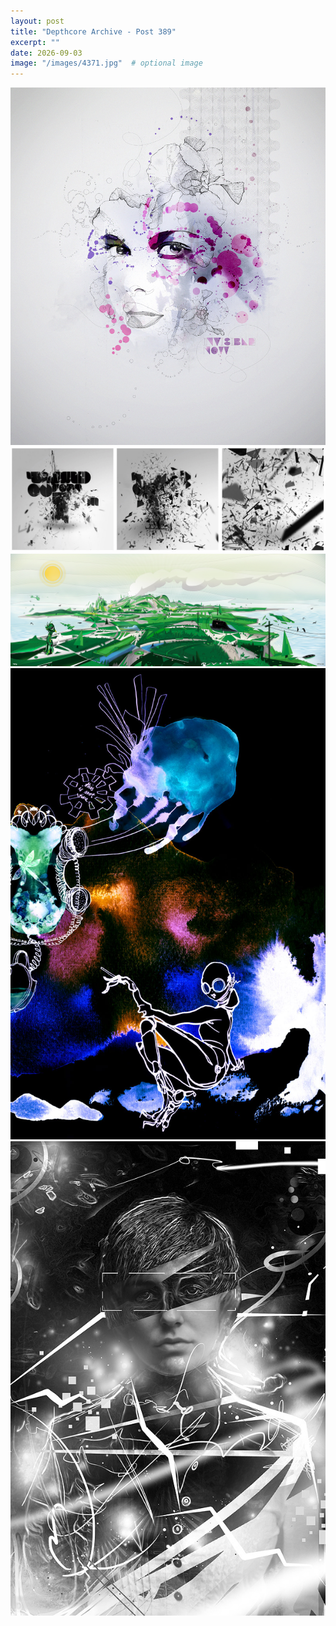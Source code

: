 ```yaml
---
layout: post
title: "Depthcore Archive - Post 389"
excerpt: ""
date: 2026-09-03
image: "/images/4371.jpg"  # optional image
---
```


<img src="/images/4371.jpg">
<img src="/images/4372.jpg" alt="4372.jpg"/>
<img src="/images/4373.jpg" alt="4373.jpg"/>
<img src="/images/4374.jpg" alt="4374.jpg"/>
<img src="/images/4375.jpg" alt="4375.jpg"/>
